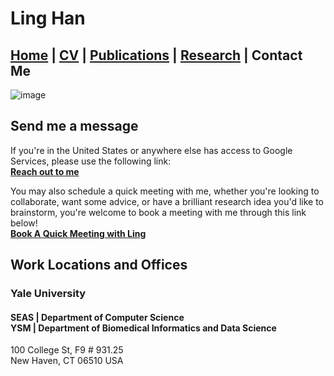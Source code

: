 # Ling Han
## [Home](https://www.linghan.me/)  |  [CV](https://www.linghan.me/CV)  |   [Publications](https://scholar.google.com/citations?user=SLMRZTUAAAAJ&hl=zh-CN)  |  [Research](https://www.linghan.me/research)  |   Contact Me

![image](https://media.licdn.com/dms/image/D4E16AQE1yfMF2smlXQ/profile-displaybackgroundimage-shrink_200_800/0/1675223891394?e=2147483647&v=beta&t=tLcv_ZBtOCTg1dWgEMtLO69RGPGF7ZGLJw6d7HZlYfk)

## Send me a message
If you're in the United States or anywhere else has access to Google Services, please use the following link:<br>
**[Reach out to me](https://forms.gle/KJQ5PFbfRzPN9q4t9)**

You may also schedule a quick meeting with me, whether you're looking to collaborate, want some advice, or have a brilliant research idea you'd like to brainstorm, you're welcome to book a meeting with me through this link below!<br>
**[Book A Quick Meeting with Ling](https://calendar.app.google/6skgTazMJtPWU4Fw7)**



## Work Locations and Offices
### Yale University
#### SEAS | Department of Computer Science <br> YSM | Department of Biomedical Informatics and Data Science
100 College St, F9 # 931.25<br>
New Haven, CT 06510 USA


